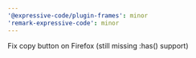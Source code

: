 ```yaml
---
'@expressive-code/plugin-frames': minor
'remark-expressive-code': minor
---
```


Fix copy button on Firefox (still missing :has() support)
